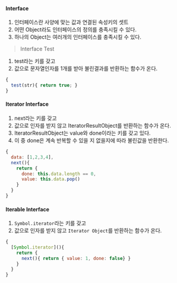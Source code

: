 #### Interface
1. 인터페이스란 사양에 맞는 값과 연결된 속성키의 셋트
2. 어떤 Object라도 인터페이스의 정의를 충족시킬 수 있다.
3. 하나의 Object는 여러개의 인터페이스를 충족시킬 수 있다.

> Interface Test
1. test라는 키를 갖고
2. 값으로 문자열인자를 1개를 받아 불린결과를 반환하는 함수가 온다.
```js
{
  test(str){ return true; }
}
```

#### Iterator Interface
1. next라는 키를 갖고
2. 값으로 인자를 받지 않고 IteratorResultObject를 반환하는 함수가 온다.
3. IteratorResultObject는 value와 done이라는 키를 갖고 있다.
4. 이 중 done은 계속 반복할 수 있을 지 없을지에 따라 불린값을 반환한다.
```js
{
  data: [1,2,3,4],
  next(){
    return {
      done: this.data.length == 0,
      value: this.data.pop()
    }
  }
}
```

#### Iterable Interface
1. `Symbol.iterator`라는 키를 갖고
2. 값으로 인자를 받지 않고 `Iterator Object`를 반환하는 함수가 온다.
```js
{
  [Symbol.iterator](){
    return {
      next(){ return { value: 1, done: false} }
    }
  }
}
```